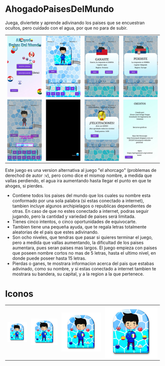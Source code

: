 # AhogadoPaisesDelMundo
Juega, diviertete y aprende adivinando los paises que se encuestran ocultos, pero cuidado con el agua, por que no para de subir.
<table style="width:100">
<tr>
    <td><img src="https://github.com/Alvarhito/AhogadoPaisesDelMundo/blob/master/WhatsApp%20Image%202018-05-09%20at%2012.59.07%20PM.jpeg"</td>
        <td><img src="https://github.com/Alvarhito/AhogadoPaisesDelMundo/blob/master/WhatsApp%20Image%202018-05-09%20at%201.20.14%20PM.jpeg"</td>
            <td><img src="https://github.com/Alvarhito/AhogadoPaisesDelMundo/blob/master/WhatsApp%20Image%202018-05-09%20at%2012.59.07%20PM%20(1).jpeg"</td>
                <td><img src="https://github.com/Alvarhito/AhogadoPaisesDelMundo/blob/master/WhatsApp%20Image%202018-05-09%20at%2012.59.07%20PM%20(2).jpeg"</td>
                     
 </tr>
 <tr>
    <td><img src="https://github.com/Alvarhito/AhogadoPaisesDelMundo/blob/master/WhatsApp%20Image%202018-05-09%20at%2012.59.06%20PM.jpeg"</td>
        <td><img src="https://github.com/Alvarhito/AhogadoPaisesDelMundo/blob/master/WhatsApp%20Image%202018-05-09%20at%2012.59.06%20PM%20(1).jpeg"</td>
            <td><img src="https://github.com/Alvarhito/AhogadoPaisesDelMundo/blob/master/WhatsApp%20Image%202018-05-09%20at%2012.59.07%20PM%20(4).jpeg"</td>
                <td><img src="https://github.com/Alvarhito/AhogadoPaisesDelMundo/blob/master/WhatsApp%20Image%202018-05-09%20at%2012.59.07%20PM%20(5).jpeg"</td>
 </tr>
 </table>
Este juego es una version alternativa al juego "el ahorcago" (problemas de derechod de autor :v), pero como dice el mismop nombre, a medida que vallas perdiendo, el agua ira aumentando hasta llegar el punto en que te ahoges, si pierdes.

<ul>
<li>Contiene todos los paises del mundo que los cuales su nombre esta conformado por una sola palabra (si estas conectado a internet), tambien incluye algunos archipielagos o republicas dependientes de otras. En caso de que no estes conectado a internet, podras seguir jugando, pero la cantidad y variedad de paises será limitada.</li>

<li>Tienes cinco intentos, o cinco oportunidades de equivocarte.</li>

<li>Tambien tiene una pequeña ayuda, que te regala letras totalmente aleatorias de el pais que estes adivinando.</li>

<li>Son ocho niveles, que tendras que pasar si quieres terminar el juego, pero a medida que vallas aumentando, la dificultad de los paises aumentara, pues seran paises mas largos. El juego empieza con paises que poseen nombre cortos no mas de 5 letras, hasta el ultimo nivel, en donde puede poseer hasta 15 letras.</li>

<li>Pierdas o ganes, te mostrara informacion acerca del pais que estabas adivinado, como su nombre, y si estas conectado a internet tambien te mostrara su bandera, su capital, y a la region a la que pertenece.</li>
</ul>

# Iconos
<table>
<td><img src="https://github.com/Alvarhito/AhogadoPaisesDelMundo/blob/master/app/src/main/res/mipmap-hdpi/ic_launcher.png"</td>
<td><img src="https://github.com/Alvarhito/AhogadoPaisesDelMundo/blob/master/app/src/main/res/mipmap-xhdpi/ic_launcher.png"</td> 
<td><img src="https://github.com/Alvarhito/AhogadoPaisesDelMundo/blob/master/app/src/main/res/mipmap-xxhdpi/ic_launcher.png"</td>
<td><img src="https://github.com/Alvarhito/AhogadoPaisesDelMundo/blob/master/app/src/main/res/mipmap-xxxhdpi/ic_launcher.png"</td>
</table>


